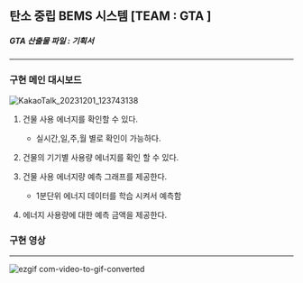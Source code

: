 ## 탄소 중립 BEMS 시스템 [TEAM : GTA ]
##### GTA 산출물 파일 : 기획서
---

### 구현 메인 대시보드 
![KakaoTalk_20231201_123743138](https://github.com/Jiyoon0612/G.T.A_BEMS/assets/137297934/7d7154fb-d12a-44e2-bd7c-f19a7313e84e)

1. 건물 사용 에너지를 확인할 수 있다.
   * 실시간,일,주,월 별로 확인이 가능하다.

      
2. 건물의 기기별 사용량 에너지를 확인 할 수 있다.

   
4. 건물 사용 에너지량 예측 그래프를 제공한다.
   
   * 1분단위 에너지 데이터를 학습 시켜서 예측함
5. 에너지 사용량에 대한 예측 금액을 제공한다.

### 구현 영상
---
![ezgif com-video-to-gif-converted](https://github.com/Jiyoon0612/G.T.A_BEMS/assets/137297934/363c0536-eb6b-4153-bf15-446f7c5ab0aa)


